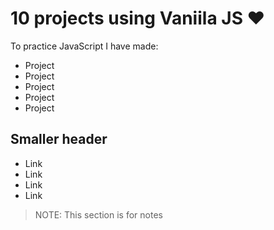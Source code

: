 # 10 projects using Vaniila JS ❤

To practice JavaScript I have made:
 * Project
 * Project
 * Project
 * Project
 * Project

## Smaller header
 * Link
 * Link
 * Link
 * Link
 
 > NOTE: This section is for notes
